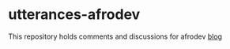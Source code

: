 # utterances-afrodev

This repository holds comments and discussions for afrodev [blog](https://afrodev.space)
